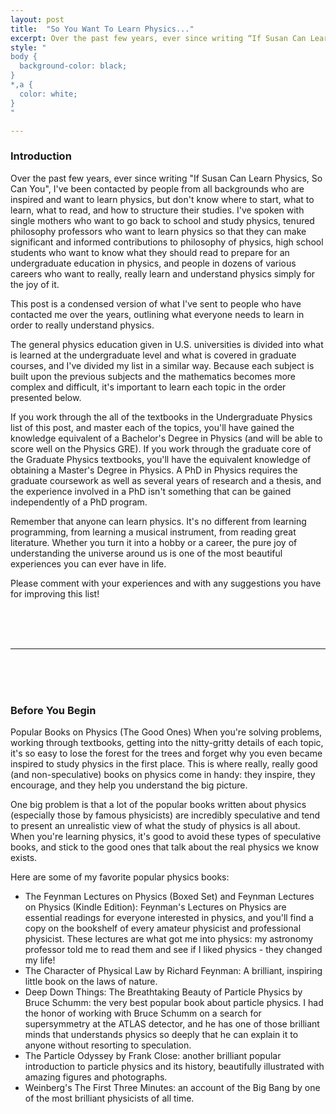 ```yaml
---
layout: post
title:  "So You Want To Learn Physics..."
excerpt: Over the past few years, ever since writing “If Susan Can Learn Physics, So Can You”, I’ve been contacted by people from all backgrounds who are inspired and want to learn physics, but don’t know where to start, what to learn, what to read, and how to structure their studies…this post is a condensed version of what I’ve sent to people who have contacted me over the years, outlining what everyone needs to learn in order to really understand physics.
style: "
body {
  background-color: black;
}
*,a {
  color: white;
}
"

---
```


### Introduction

Over the past few years, ever since writing "If Susan Can Learn Physics, So Can You", I've been contacted by people from all backgrounds who are inspired and want to learn physics, but don't know where to start, what to learn, what to read, and how to structure their studies. I've spoken with single mothers who want to go back to school and study physics, tenured philosophy professors who want to learn physics so that they can make significant and informed contributions to philosophy of physics, high school students who want to know what they should read to prepare for an undergraduate education in physics, and people in dozens of various careers who want to really, really learn and understand physics simply for the joy of it.

This post is a condensed version of what I've sent to people who have contacted me over the years, outlining what everyone needs to learn in order to really understand physics.

The general physics education given in U.S. universities is divided into what is learned at the undergraduate level and what is covered in graduate courses, and I've divided my list in a similar way. Because each subject is built upon the previous subjects and the mathematics becomes more complex and difficult, it's important to learn each topic in the order presented below.

If you work through the all of the textbooks in the Undergraduate Physics list of this post, and master each of the topics, you'll have gained the knowledge equivalent of a Bachelor's Degree in Physics (and will be able to score well on the Physics GRE).  If you work through the graduate core of the Graduate Physics textbooks, you'll have the equivalent knowledge of obtaining a Master's Degree in Physics. A PhD in Physics requires the graduate coursework as well as several years of research and a thesis, and the experience involved in a PhD isn't something that can be gained independently of a PhD program.

Remember that anyone can learn physics. It's no different from learning programming, from learning a musical instrument, from reading great literature. Whether you turn it into a hobby or a career, the pure joy of understanding the universe around us is one of the most beautiful experiences you can ever have in life.

Please comment with your experiences and with any suggestions you have for improving this list!

<br />
<br />
<br />

---

<br />
<br />
<br />

### Before You Begin

Popular Books on Physics (The Good Ones)
When you're solving problems, working through textbooks, getting into the nitty-gritty details of each topic, it's so easy to lose the forest for the trees and forget why you even became inspired to study physics in the first place. This is where really, really good (and non-speculative) books on physics come in handy: they inspire, they encourage, and they help you understand the big picture.

One big problem is that a lot of the popular books written about physics (especially those by famous physicists) are incredibly speculative and tend to present an unrealistic view of what the study of physics is all about. When you're learning physics, it's good to avoid these types of speculative books, and stick to the good ones that talk about the real physics we know exists.

Here are some of my favorite popular physics books:

- The Feynman Lectures on Physics (Boxed Set) and Feynman Lectures on Physics (Kindle Edition): Feynman's Lectures on Physics are essential readings for everyone interested in physics, and you'll find a copy on the bookshelf of every amateur physicist and professional physicist. These lectures are what got me into physics: my astronomy professor told me to read them and see if I liked physics - they changed my life!
- The Character of Physical Law by Richard Feynman: A brilliant, inspiring little book on the laws of nature.
- Deep Down Things: The Breathtaking Beauty of Particle Physics by Bruce Schumm: the very best popular book about particle physics. I had the honor of working with Bruce Schumm on a search for supersymmetry at the ATLAS detector, and he has one of those brilliant minds that understands physics so deeply that he can explain it to anyone without resorting to speculation.
- The Particle Odyssey by Frank Close: another brilliant popular introduction to particle physics and its history, beautifully illustrated with amazing figures and photographs.
- Weinberg's The First Three Minutes: an account of the Big Bang by one of the most brilliant physicists of all time.

[Fledgling Physicist]: https://fledglingphysicist.com

